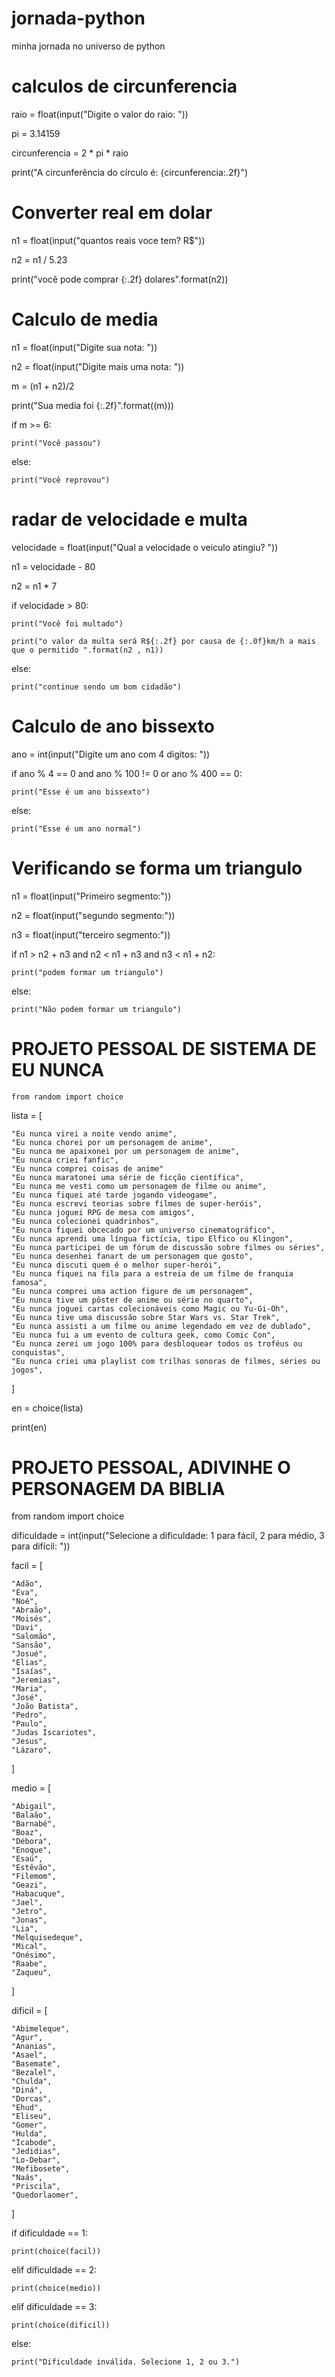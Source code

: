 # jornada-python
minha jornada no universo de python
# calculos de circunferencia
raio = float(input("Digite o valor do raio: "))

pi = 3.14159 

circunferencia = 2 * pi * raio

print("A circunferência do círculo é: {circunferencia:.2f}")
# Converter real em dolar
n1 = float(input("quantos reais voce tem? R$"))

n2 = n1 / 5.23

print("você pode comprar {:.2f} dolares".format(n2))
# Calculo de media
n1 = float(input("Digite sua nota: "))

n2 = float(input("Digite mais uma nota: "))

m = (n1 + n2)/2

print("Sua media foi {:.2f}".format((m)))

if m >= 6:

    print("Você passou")
else:

    print("Você reprovou")
# radar de velocidade e multa
velocidade = float(input("Qual a velocidade o veiculo atingiu? "))

n1 = velocidade - 80

n2 = n1 * 7

if velocidade > 80:

    print("Você foi multado") 
    
    print("o valor da multa será R${:.2f} por causa de {:.0f}km/h a mais que o permitido ".format(n2 , n1))
    
else:

    print("continue sendo um bom cidadão")
# Calculo de ano bissexto
ano = int(input("Digite um ano com 4 digitos: "))

if ano % 4 == 0 and ano % 100 != 0 or ano % 400 == 0:

    print("Esse é um ano bissexto")
    
else:

    print("Esse é um ano normal")
# Verificando se forma um triangulo
n1 = float(input("Primeiro segmento:"))

n2 = float(input("segundo segmento:"))

n3 = float(input("terceiro segmento:"))

if n1 > n2 + n3 and n2 < n1 + n3 and n3 < n1 + n2:

    print("podem formar um triangulo")
    
else:

    print("Não podem formar um triangulo")
# PROJETO PESSOAL DE SISTEMA DE EU NUNCA
    
    from random import choice
lista = [

    "Eu nunca virei a noite vendo anime",
    "Eu nunca chorei por um personagem de anime",
    "Eu nunca me apaixonei por um personagem de anime",
    "Eu nunca criei fanfic",
    "Eu nunca comprei coisas de anime"
    "Eu nunca maratonei uma série de ficção científica",
    "Eu nunca me vesti como um personagem de filme ou anime",
    "Eu nunca fiquei até tarde jogando videogame",
    "Eu nunca escrevi teorias sobre filmes de super-heróis",
    "Eu nunca joguei RPG de mesa com amigos",
    "Eu nunca colecionei quadrinhos",
    "Eu nunca fiquei obcecado por um universo cinematográfico",
    "Eu nunca aprendi uma língua fictícia, tipo Elfico ou Klingon",
    "Eu nunca participei de um fórum de discussão sobre filmes ou séries",
    "Eu nunca desenhei fanart de um personagem que gosto",
    "Eu nunca discuti quem é o melhor super-herói",
    "Eu nunca fiquei na fila para a estreia de um filme de franquia famosa",
    "Eu nunca comprei uma action figure de um personagem",
    "Eu nunca tive um pôster de anime ou série no quarto",
    "Eu nunca joguei cartas colecionáveis como Magic ou Yu-Gi-Oh",
    "Eu nunca tive uma discussão sobre Star Wars vs. Star Trek",
    "Eu nunca assisti a um filme ou anime legendado em vez de dublado",
    "Eu nunca fui a um evento de cultura geek, como Comic Con",
    "Eu nunca zerei um jogo 100% para desbloquear todos os troféus ou conquistas",
    "Eu nunca criei uma playlist com trilhas sonoras de filmes, séries ou jogos",
    
]

en = choice(lista)

print(en)

# PROJETO PESSOAL, ADIVINHE O PERSONAGEM DA BIBLIA
from random import choice

dificuldade = int(input("Selecione a dificuldade: 1 para fácil, 2 para médio, 3 para difícil: "))

facil = [

    "Adão",
    "Eva",
    "Noé",
    "Abraão",
    "Moisés",
    "Davi",
    "Salomão",
    "Sansão",
    "Josué",
    "Elias",
    "Isaías",
    "Jeremias",
    "Maria",
    "José",
    "João Batista",
    "Pedro",
    "Paulo",
    "Judas Iscariotes",
    "Jesus",
    "Lázaro",
]

medio = [

    "Abigail",
    "Balaão",
    "Barnabé",
    "Boaz",
    "Débora",
    "Enoque",
    "Esaú",
    "Estêvão",
    "Filemom",
    "Geazi",
    "Habacuque",
    "Jael",
    "Jetro",
    "Jonas",
    "Lia",
    "Melquisedeque",
    "Mical",
    "Onésimo",
    "Raabe",
    "Zaqueu",
]

dificil = [

    "Abimeleque",
    "Agur",
    "Ananias",
    "Asael",
    "Basemate",
    "Bezalel",
    "Chulda",
    "Diná",
    "Dorcas",
    "Ehud",
    "Eliseu",
    "Gomer",
    "Hulda",
    "Icabode",
    "Jedidias",
    "Lo-Debar",
    "Mefibosete",
    "Naás",
    "Priscila",
    "Quedorlaomer",
]


if dificuldade == 1:

    print(choice(facil))
elif dificuldade == 2:

    print(choice(medio))
elif dificuldade == 3:

    print(choice(dificil))
else:

    print("Dificuldade inválida. Selecione 1, 2 ou 3.")
